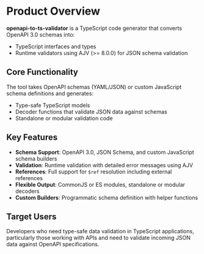 # Product Overview

**openapi-to-ts-validator** is a TypeScript code generator that converts OpenAPI 3.0 schemas into:
- TypeScript interfaces and types
- Runtime validators using AJV (>= 8.0.0) for JSON schema validation

## Core Functionality

The tool takes OpenAPI schemas (YAML/JSON) or custom JavaScript schema definitions and generates:
- Type-safe TypeScript models
- Decoder functions that validate JSON data against schemas
- Standalone or modular validation code

## Key Features

- **Schema Support**: OpenAPI 3.0, JSON Schema, and custom JavaScript schema builders
- **Validation**: Runtime validation with detailed error messages using AJV
- **References**: Full support for `$ref` resolution including external references
- **Flexible Output**: CommonJS or ES modules, standalone or modular decoders
- **Custom Builders**: Programmatic schema definition with helper functions

## Target Users

Developers who need type-safe data validation in TypeScript applications, particularly those working with APIs and need to validate incoming JSON data against OpenAPI specifications.